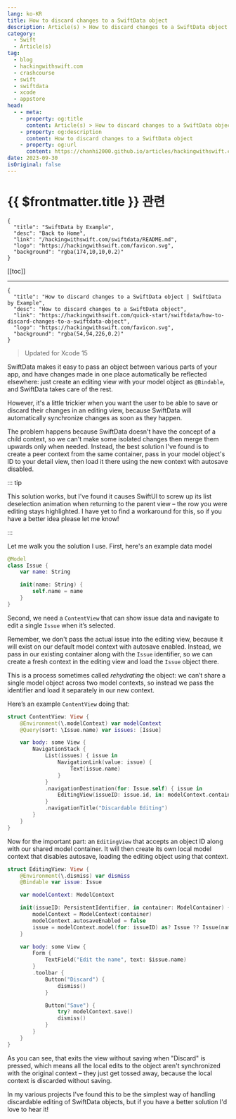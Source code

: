```yaml
---
lang: ko-KR
title: How to discard changes to a SwiftData object
description: Article(s) > How to discard changes to a SwiftData object
category:
  - Swift
  - Article(s)
tag: 
  - blog
  - hackingwithswift.com
  - crashcourse
  - swift
  - swiftdata
  - xcode
  - appstore
head:
  - - meta:
    - property: og:title
      content: Article(s) > How to discard changes to a SwiftData object
    - property: og:description
      content: How to discard changes to a SwiftData object
    - property: og:url
      content: https://chanhi2000.github.io/articles/hackingwithswift.com/swiftdata/how-to-discard-changes-to-a-swiftdata-object.html
date: 2023-09-30
isOriginal: false
---
```


# {{ $frontmatter.title }} 관련

```component VPCard
{
  "title": "SwiftData by Example",
  "desc": "Back to Home",
  "link": "/hackingwithswift.com/swiftdata/README.md",
  "logo": "https://hackingwithswift.com/favicon.svg",
  "background": "rgba(174,10,10,0.2)"
}
```

[[toc]]

---

```component VPCard
{
  "title": "How to discard changes to a SwiftData object | SwiftData by Example",
  "desc": "How to discard changes to a SwiftData object",
  "link": "https://hackingwithswift.com/quick-start/swiftdata/how-to-discard-changes-to-a-swiftdata-object", 
  "logo": "https://hackingwithswift.com/favicon.svg",
  "background": "rgba(54,94,226,0.2)"
}
```

> Updated for Xcode 15

SwiftData makes it easy to pass an object between various parts of your app, and have changes made in one place automatically be reflected elsewhere: just create an editing view with your model object as `@Bindable`, and SwiftData takes care of the rest.

However, it's a little trickier when you want the user to be able to save or discard their changes in an editing view, because SwiftData will automatically synchronize changes as soon as they happen.

The problem happens because SwiftData doesn't have the concept of a child context, so we can't make some isolated changes then merge them upwards only when needed. Instead, the best solution I've found is to create a peer context from the same container, pass in your model object's ID to your detail view, then load it there using the new context with autosave disabled. 

::: tip

This solution works, but I've found it causes SwiftUI to screw up its list deselection animation when returning to the parent view – the row you were editing stays highlighted. I have yet to find a workaround for this, so if you have a better idea please let me know!

:::

Let me walk you the solution I use. First, here's an example data model

```swift
@Model
class Issue {
    var name: String

    init(name: String) {
        self.name = name
    }
}
```

Second, we need a `ContentView` that can show issue data and navigate to edit a single `Issue` when it’s selected.

Remember, we don't pass the actual issue into the editing view, because it will exist on our default model context with autosave enabled. Instead, we pass in our existing container along with the `Issue` identifier, so we can create a fresh context in the editing view and load the `Issue` object there.

This is a process sometimes called *rehydrating* the object: we can’t share a single model object across two model contexts, so instead we pass the identifier and load it separately in our new context.

Here’s an example `ContentView` doing that:

```swift
struct ContentView: View {
    @Environment(\.modelContext) var modelContext
    @Query(sort: \Issue.name) var issues: [Issue]

    var body: some View {
        NavigationStack {
            List(issues) { issue in
                NavigationLink(value: issue) {
                    Text(issue.name)
                }
            }
            .navigationDestination(for: Issue.self) { issue in
                EditingView(issueID: issue.id, in: modelContext.container)
            }
            .navigationTitle("Discardable Editing")
        }
    }
}
```

Now for the important part: an `EditingView` that accepts an object ID along with our shared model container. It will then create its own local model context that disables autosave, loading the editing object using that context.

```swift
struct EditingView: View {
    @Environment(\.dismiss) var dismiss
    @Bindable var issue: Issue

    var modelContext: ModelContext

    init(issueID: PersistentIdentifier, in container: ModelContainer) {
        modelContext = ModelContext(container)
        modelContext.autosaveEnabled = false
        issue = modelContext.model(for: issueID) as? Issue ?? Issue(name: "New Issue")
    }

    var body: some View {
        Form {
            TextField("Edit the name", text: $issue.name)
        }
        .toolbar {
            Button("Discard") {
                dismiss()
            }

            Button("Save") {
                try? modelContext.save()
                dismiss()
            }
        }
    }
}
```

As you can see, that exits the view without saving when "Discard" is pressed, which means all the local edits to the object aren't synchronized with the original context – they just get tossed away, because the local context is discarded without saving.

In my various projects I've found this to be the simplest way of handling discardable editing of SwiftData objects, but if you have a better solution I'd love to hear it!

